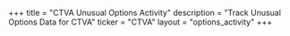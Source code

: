 +++
title = "CTVA Unusual Options Activity"
description = "Track Unusual Options Data for CTVA"
ticker = "CTVA"
layout = "options_activity"
+++

